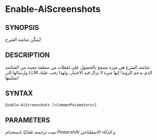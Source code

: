 ﻿---
external help file: powershai-help.xml
schema: 2.0.0
powershai: true
---

# Enable-AiScreenshots

## SYNOPSIS <!--!= @#Synop !-->
يُمكّن شاشة الشرح!

## DESCRIPTION <!--!= @#Desc !-->
شاشة الشرح هي ميزة تسمح بالحصول على لقطات من منطقة معينة من الشاشة وإرسالها إلى LLM الذي يدعم الرؤية!
إنها ميزة لا تزال قيد الاختبار، ولهذا يجب عليك تمكينها!

## SYNTAX <!--!= @#Syntax !-->

```
Enable-AiScreenshots [<CommonParameters>]
```

## PARAMETERS <!--!= @#Params !-->


<!--PowershaiAiDocBlockStart-->
_تمت ترجمته تلقائيًا باستخدام PowershAI و الذكاء الاصطناعي_
<!--PowershaiAiDocBlockEnd-->
